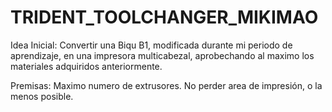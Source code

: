 # TRIDENT_TOOLCHANGER_MIKIMAO
Idea Inicial:
	Convertir una Biqu B1, modificada durante mi periodo de aprendizaje, en una impresora multicabezal, aprobechando al maximo los materiales adquiridos anteriormente.

Premisas:
	Maximo numero de extrusores.
	No perder area de impresión, o la menos posible.
